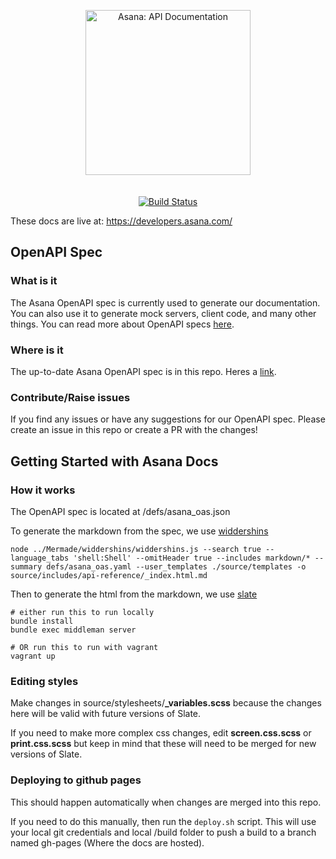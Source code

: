 <p align="center">
  <img src="https://luna1.co/984202.png" alt="Asana: API Documentation" width="264">
  <br>
  <br>
  <br>
  <a href="https://travis-ci.org/lord/slate"><img src="https://travis-ci.org/lord/slate.svg?branch=master" alt="Build Status"></a>
</p>

These docs are live at: https://developers.asana.com/

OpenAPI Spec
------------
### What is it
The Asana OpenAPI spec is currently used to generate our documentation. You can also use it to generate mock servers, client code, and many other things. You can read more about OpenAPI specs [here](https://github.com/OAI/OpenAPI-Specification/blob/master/versions/3.0.0.md).

### Where is it
The up-to-date Asana OpenAPI spec is in this repo. Heres a [link](https://github.com/Asana/developer-docs/blob/master/defs/asana_oas.yaml).

### Contribute/Raise issues
If you find any issues or have any suggestions for our OpenAPI spec. Please create an issue in this repo or create a PR with the changes!

Getting Started with Asana Docs
------------------------------
### How it works
The OpenAPI spec is located at /defs/asana_oas.json

To generate the markdown from the spec, we use [widdershins](https://github.com/Mermade/widdershins)
```shell
node ../Mermade/widdershins/widdershins.js --search true --language_tabs 'shell:Shell' --omitHeader true --includes markdown/* --summary defs/asana_oas.yaml --user_templates ./source/templates -o source/includes/api-reference/_index.html.md
```

Then to generate the html from the markdown, we use [slate](https://github.com/lord/slate)
```shell
# either run this to run locally
bundle install
bundle exec middleman server

# OR run this to run with vagrant
vagrant up
```

### Editing styles
Make changes in source/stylesheets/**\_variables.scss** because the changes here will be valid with future versions of Slate.

If you need to make more complex css changes, edit **screen.css.scss** or **print.css.scss** but keep in mind that these will need to be merged for new versions of Slate.

### Deploying to github pages
This should happen automatically when changes are merged into this repo.

If you need to do this manually, then run the `deploy.sh` script. This will use your local git credentials and local /build folder to push a build to a branch named gh-pages (Where the docs are hosted).
